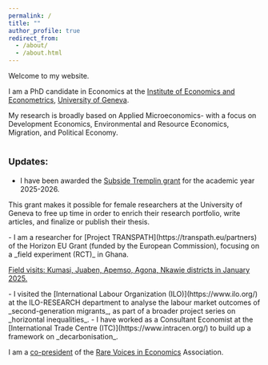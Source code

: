 ```yaml
---
permalink: /
title: ""
author_profile: true
redirect_from: 
  - /about/
  - /about.html
---
```


Welcome to my website.

I am a PhD candidate in Economics at the [Institute of Economics and Econometrics](https://www.unige.ch/gsem/en/research/institutes/iee/), [University of Geneva](https://www.unige.ch/).

My research is broadly based on Applied Microeconomics- with a focus on Development Economics, Environmental and Resource Economics, Migration, and Political Economy. 

<span style="font-size: large;">Updates:</span>
======
- I have been awarded the [Subside Tremplin grant](https://www.unige.ch/rectorat/egalite/programmes-et-formations/programmes/subside-tremplin/) for the academic year 2025-2026.
 <p> This grant makes it possible for female researchers at the University of Geneva to free up time in order to enrich their research portfolio, write articles, and finalize or publish their thesis. </p>
<!--  - **August, 2023:** -->
- I am a researcher for [Project TRANSPATH](https://transpath.eu/partners) of the Horizon EU Grant (funded by the European Commission), focusing on a _field experiment (RCT)_ in Ghana.
  <p> <a href="https://www.linkedin.com/posts/utsoree_genevaadvantage-activity-7291125373524701185-aGnS?utm_source=share&utm_medium=member_desktop"> Field visits: Kumasi, Juaben, Apemso, Agona, Nkawie districts in January 2025.  </a> </p>
<!--  - **April, 2024:** -->
- I visited the [International Labour Organization (ILO)](https://www.ilo.org/) at the ILO-RESEARCH department to analyse the labour market outcomes of _second-generation migrants_, as part of a broader project series on _horizontal inequalities_.
<!--  - **October, 2024:** -->
- I have worked as a Consultant Economist at the [International Trade Centre (ITC)](https://www.intracen.org/) to build up a framework on _decarbonisation_.

I am a [co-president](https://www.rarevoicesineconomics.com/team) of the [Rare Voices in Economics](https://www.rarevoicesineconomics.com/) Association.


<!-- 
- Check out our latest activity, we organised the annual flagship event: [3rd Rare Voices in Economics Conference](https://www.rarevoicesineconomics.com/conference-2024); September 9 & 10, 2024.
-->

  
